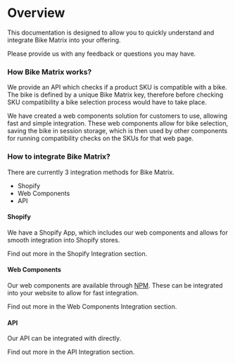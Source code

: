 # Overview

This documentation is designed to allow you to quickly understand and integrate Bike Matrix into your offering.

Please provide us with any feedback or questions you may have.

### How Bike Matrix works?

We provide an API which checks if a product SKU is compatible with a bike. The bike is defined by a unique Bike Matrix key, therefore before checking SKU compatibility a bike selection process would have to take place.

We have created a web components solution for customers to use, allowing fast and simple integration. These web components allow for bike selection, saving the bike in session storage, which is then used by other components for running compatibility checks on the SKUs for that web page.

### How to integrate Bike Matrix?

There are currently 3 integration methods for Bike Matrix.

- Shopify
- Web Components
- API

#### Shopify

We have a Shopify App, which includes our web components and allows for smooth integration into Shopify stores.

Find out more in the Shopify Integration section.

#### Web Components

Our web components are available through [NPM](https://www.npmjs.com/package/@bikematrix/web-components/v/1.0.18). These can be integrated into your website to allow for fast integration.

Find out more in the Web Components Integration section.

#### API

Our API can be integrated with directly.

Find out more in the API Integration section.
